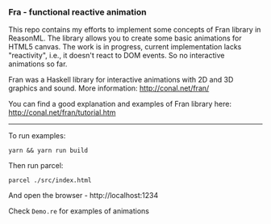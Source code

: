 ### Fra - functional reactive animation
This repo contains my efforts to implement some concepts of Fran library in ReasonML.
The library allows you to create some basic animations for HTML5 canvas.
The work is in progress, current implementation lacks "reactivity", i.e., it doesn't react to DOM events.
So no interactive animations so far.

Fran was a Haskell library for interactive animations with 2D and 3D graphics and sound.
More information: http://conal.net/fran/

You can find a good explanation and examples of Fran library here: http://conal.net/fran/tutorial.htm

---

To run examples:

`yarn && yarn run build`

Then run parcel:

`parcel ./src/index.html`

And open the browser - http://localhost:1234

Check `Demo.re` for examples of animations